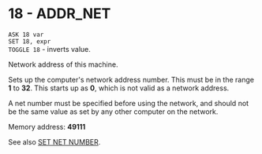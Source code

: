 # 18 - ADDR_NET

`ASK 18 var`  
`SET 18, expr`  
`TOGGLE 18` - inverts value.

Network address of this machine.

Sets up the computer's network address number. This must be in the range **1** to **32**. This starts up as **0**, which is not valid as a network address.

A net number must be specified before using the network, and should not be the same value as set by any other computer on the network.

Memory address: **49111**


See also [SET NET NUMBER](../../is-basic_man-en/man_mo-net-number.md).


